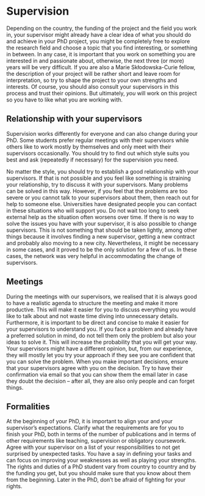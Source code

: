 # Supervision

Depending on the country, the funding of the project and the field you work in, your supervisor might already have a clear idea of what you should do and achieve in your PhD project, you might be completely free to explore the research field and choose a topic that you find interesting, or something in between. In any case, it is important that you work on something you are interested in and passionate about, otherwise, the next three (or more) years will be very difficult. If you are also a Marie Skłodowska-Curie fellow, the description of your project will be rather short and leave room for interpretation, so try to shape the project to your own strengths and interests. Of course, you should also consult your supervisors in this process and trust their opinions. But ultimately, *you* will work on this project so you have to like what you are working with. 

## Relationship with your supervisors

Supervision works differently for everyone and can also change during your PhD. Some students prefer regular meetings with their supervisors while others like to work mostly by themselves and only meet with their supervisors occasionally. You should try to find out which style suits you best and ask (repeatedly if necessary) for the supervision you need. 

No matter the style, you should try to establish a good relationship with your supervisors. If that is not possible and you feel like something is straining your relationship, try to discuss it with your supervisors. Many problems can be solved in this way. However, if you feel that the problems are too severe or you cannot talk to your supervisors about them, then reach out for help to someone else. Universities have designated people you can contact in these situations who will support you. Do not wait too long to seek external help as the situation often worsens over time. If there is no way to solve the issues you have with your supervisor, it is also possible to change supervisors. This is not something that should be taken lightly, among other things because it involves finding a new supervisor, getting a new contract and probably also moving to a new city. Nevertheless, it might be necessary in some cases, and it proved to be the only solution for a few of us. In these cases, the network was very helpful in accommodating the change of supervisors.

## Meetings

During the meetings with our supervisors, we realised that it is always good to have a realistic agenda to structure the meeting and make it more productive. This will make it easier for you to discuss everything you would like to talk about and not waste time diving into unnecessary details. Furthermore, it is important to be direct and concise to make it easier for your supervisors to understand you. If you face a problem and already have a preferred solution in mind, do not tell them only the problem but also your ideas to solve it. This will increase the probability that you will get your way. Your supervisors might have a different opinion, but, from our experience, they will mostly let you try your approach if they see you are confident that you can solve the problem. When you make important decisions, ensure that your supervisors agree with you on the decision. Try to have their confirmation via email so that you can show them the email later in case they doubt the decision – after all, they are also only people and can forget things.

## Formalities

At the beginning of your PhD, it is important to align your and your supervisor’s expectations. Clarify what the requirements are for you to finish your PhD, both in terms of the number of publications and in terms of other requirements like teaching, supervision or obligatory coursework. Agree with your supervisor on a list of your responsibilities to not get surprised by unexpected tasks. You have a say in defining your tasks and can focus on improving your weaknesses as well as playing your strengths. The rights and duties of a PhD student vary from country to country and by the funding you get, but you should make sure that you know about them from the beginning. Later in the PhD, don’t be afraid of fighting for your rights.